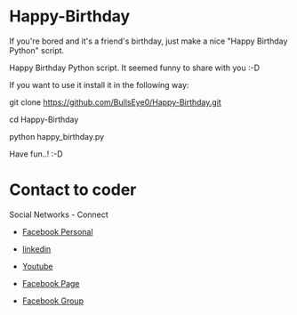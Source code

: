 # Happy-Birthday
If you're bored and it's a friend's birthday, just make a nice "Happy Birthday Python" script. 
 
   Happy Birthday Python script. It seemed funny to share with you :-D
   

If you want to use it install it in the following way:

git clone https://github.com/BullsEye0/Happy-Birthday.git

cd Happy-Birthday

python happy_birthday.py

Have fun..! :-D

# Contact to coder
Social Networks - Connect

* [Facebook Personal](https://www.facebook.com/jolandadekoff)

* [linkedin](https://www.linkedin.com/in/jolandadekoff/)

* [Youtube](https://youtu.be/XCtWM-4ov2U)

* [Facebook Page](https://www.facebook.com/ethical.hack.group)

* [Facebook Group](https://www.facebook.com/groups/ethical.hack.group/)
